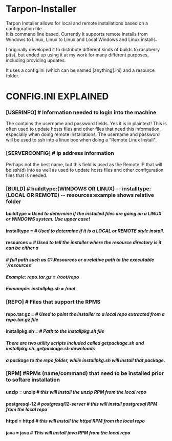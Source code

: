 # Tarpon-Installer
Tarpon Installer allows for local and remote installations based on a configuration file.  
It is command line based. Currently it supports remote installs from Windows to Linux, 
Linux to Linux and Local Windows and Linux installs.

I originally developed it to distribute different kinds of builds to raspberry pi(s), but
ended up using it at my work for many different purposes, including providing updates.

It uses a config.ini (which can be named [anything].ini) and a resource folder.

# CONFIG.INI EXPLAINED
### [USERINFO] # Information needed to login into the machine
The contains the username and password fields.  Yes it is in plaintext!  This is often
used to update hosts files and other files that need this information, especially when
doing remote installations.  The username and password will be used to ssh into a linux
box when doing a "Remote Linux Install".

### [SERVERCONFIG] # ip address information
Perhaps not the best name, but this field is used as the Remote IP that will be ssh(d) into
as well as used to update hosts files and other configuration files that is needed.

### [BUILD] # buildtype:(WINDOWS OR LINUX) -- installtype:(LOCAL OR REMOTE) -- resources:example shows relative folder
#### buildtype =	*Used to determine if the installed files are going on a LINUX or WINDOWS system.  Use upper case!*
#### installtype =	*# Used to determine if it is a LOCAL or REMOTE style install.*
#### resources =	*# Used to tell the installer where the resource directory is it can be either a*
####				*# full path such as C:\Resources or a relative path to the executable '/resources'*
####	*Example: repo.tar.gz = /root/repo*
####	*Exmample: installpkg.sh = /root*

### [REPO] # Files that support the RPMS
#### repo.tar.gz =		*# Used to point the installer to a local repo extracted from a repo.tar.gz file*
#### installpkg.sh =	*# Path to the installpkg.sh file*
#### *There are two utility scripts included called getpackage.sh and installpkg.sh.  getpackage.sh downloads*
#### *a package to the repo folder, while installpkg.sh will install that package.*

### [RPM] #RPMs (name/command) that need to be installed prior to softare installation
#### unzip = unzip	*# this will install the unzip RPM from the local repo*
#### postgresql-12	*# postgresql12-server # this will install postgresql RPM from the local repo*
#### httpd = httpd	*# this will install the httpd RPM from the local repo*
#### java = java		*# This will install java RPM from the local repo*
